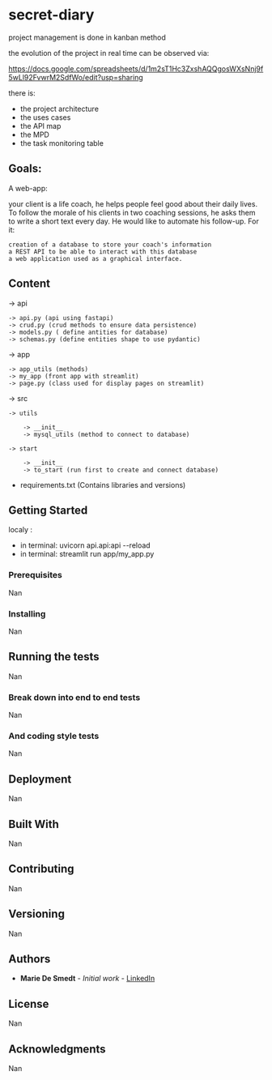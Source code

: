 # secret-diary

project management is done in kanban method

the evolution of the project in real time can be observed via:


https://docs.google.com/spreadsheets/d/1m2sT1Hc3ZxshAQQgosWXsNnj9f5wLl92FvwrM2SdfWo/edit?usp=sharing


there is: 

- the project architecture
- the uses cases
- the API map
- the MPD
- the task monitoring table




## Goals:


A web-app:

your client is a life coach, he helps people feel good about their daily lives.
To follow the morale of his clients in two coaching sessions, he asks them to write a short text every day.
He would like to automate his follow-up.
For it:

    creation of a database to store your coach's information
    a REST API to be able to interact with this database
    a web application used as a graphical interface.




## Content

  
-> api

    -> api.py (api using fastapi)
    -> crud.py (crud methods to ensure data persistence)
    -> models.py ( define antities for database)
    -> schemas.py (define entities shape to use pydantic)
       
      
 -> app

    -> app_utils (methods)
    -> my_app (front app with streamlit)
    -> page.py (class used for display pages on streamlit)
    
 -> src
    
    -> utils        
        
        -> __init__
        -> mysql_utils (method to connect to database)
        
    -> start
    
        -> __init__
        -> to_start (run first to create and connect database)
   


- requirements.txt (Contains libraries and versions)

## Getting Started

localy :


- in terminal: uvicorn api.api:api --reload
- in terminal: streamlit run app/my_app.py



### Prerequisites

Nan

### Installing

Nan


## Running the tests

Nan

### Break down into end to end tests

Nan

### And coding style tests

Nan

## Deployment

Nan

## Built With

Nan 

## Contributing

Nan

## Versioning

Nan

## Authors

* **Marie De Smedt** - *Initial work* - [LinkedIn](www.linkedin.com/in/marie-desmedt)



## License

Nan

## Acknowledgments

Nan


